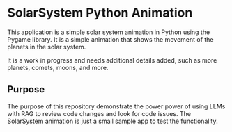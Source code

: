 # SolarSystem Python Animation

This application is a simple solar system animation in Python using the Pygame library. It is a simple animation that shows the movement of the planets in the solar system.

It is a work in progress and needs additional details added, such as more planets, comets, moons, and more.

## Purpose

The purpose of this repository demonstrate the power power of using LLMs with RAG to review code changes and look for code issues. The SolarSystem animation is just a small sample app to test the functionality.